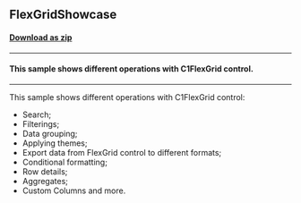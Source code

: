 ## FlexGridShowcase
#### [Download as zip](https://minhaskamal.github.io/DownGit/#/home?url=https://github.com/GrapeCity/ComponentOne-WinForms-Samples/tree/master/Core\FlexGrid\CS\Showcase)
____
#### This sample shows different operations with C1FlexGrid control.
____
This sample shows different operations with C1FlexGrid control:

* Search;
* Filterings;
* Data grouping;
* Applying themes;
* Export data from FlexGrid control to different formats;
* Conditional formatting;
* Row details;
* Aggregates;
* Custom Columns and more.

